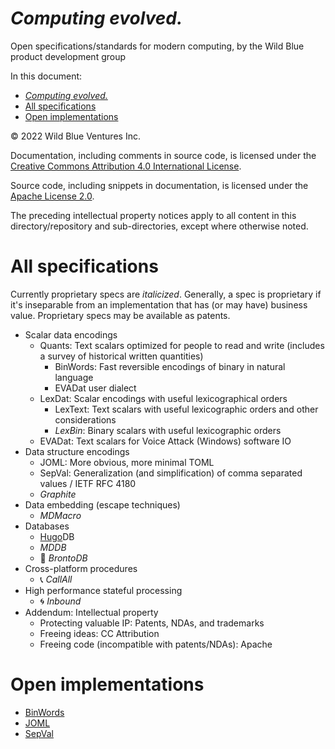 # *Computing evolved.*
Open specifications/standards for modern computing, by the Wild Blue product development group

In this document:
- [*Computing evolved.*](#computing-evolved)
- [All specifications](#all-specifications)
- [Open implementations](#open-implementations)

© 2022 Wild Blue Ventures Inc.

Documentation, including comments in source code, is licensed under the [Creative Commons Attribution 4.0 International License](LICENSE.txt).

Source code, including snippets in documentation, is licensed under the [Apache License 2.0](CODE%20LICENSE.txt).

The preceding intellectual property notices apply to all content in this directory/repository and sub-directories, except where otherwise noted.

# All specifications
Currently proprietary specs are *italicized*. Generally, a spec is proprietary if it's inseparable from an implementation that has (or may have) business value. Proprietary specs may be available as patents.
- Scalar data encodings
  - Quants: Text scalars optimized for people to read and write (includes a survey of historical written quantities)
    - BinWords: Fast reversible encodings of binary in natural language
    - EVADat user dialect
  - LexDat: Scalar encodings with useful lexicographical orders
    - LexText: Text scalars with useful lexicographic orders and other considerations
    - *LexBin*: Binary scalars with useful lexicographic orders
  - EVADat: Text scalars for Voice Attack (Windows) software IO
- Data structure encodings
  - JOML: More obvious, more minimal TOML
  - SepVal: Generalization (and simplification) of comma separated values / IETF RFC 4180
  - *Graphite*
- Data embedding (escape techniques)
  - *MDMacro*
- Databases
  - [Hugo](https://gohugo.io/)DB
  - *MDDB*
  - 🦕 *BrontoDB*
- Cross-platform procedures
  - 📞 *CallAll*
- High performance stateful processing
  - 🌀 *Inbound*
- Addendum: Intellectual property
  - Protecting valuable IP: Patents, NDAs, and trademarks
  - Freeing ideas: CC Attribution
  - Freeing code (incompatible with patents/NDAs): Apache

# Open implementations
- [BinWords](/Data/BinWords/)
- [JOML](/Struct/JOML/)
- [SepVal](/Struct/SepVal/)